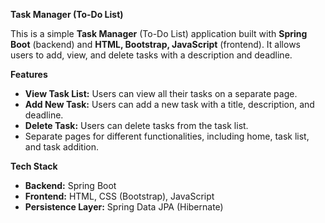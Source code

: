 **Task Manager (To-Do List)**

This is a simple **Task Manager** (To-Do List) application built with **Spring Boot** (backend) and **HTML, Bootstrap, JavaScript** (frontend). It allows users to add, view, and delete tasks with a description and deadline.

**Features**

- **View Task List:** Users can view all their tasks on a separate page.
- **Add New Task:** Users can add a new task with a title, description, and deadline.
- **Delete Task:** Users can delete tasks from the task list.
- Separate pages for different functionalities, including home, task list, and task addition.

**Tech Stack**

- **Backend:** Spring Boot
- **Frontend:** HTML, CSS (Bootstrap), JavaScript
- **Persistence Layer:** Spring Data JPA (Hibernate)
